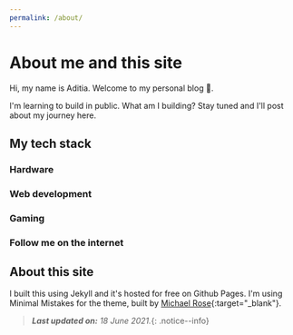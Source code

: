 ```yaml
---
permalink: /about/
---
```


# About me and this site

Hi, my name is Aditia. Welcome to my personal blog :wave:.

I'm learning to build in public. What am I building? Stay tuned and I'll post about my journey here.

## My tech stack

### Hardware

### Web development

### Gaming

### Follow me on the internet

## About this site

I built this using Jekyll and it's hosted for free on Github Pages. I'm using Minimal Mistakes for the theme, built by [Michael Rose](https://mademistakes.com "Check his awesome blog"){:target="_blank"}.

> ***Last updated on:*** *18 June 2021.*{: .notice--info}
